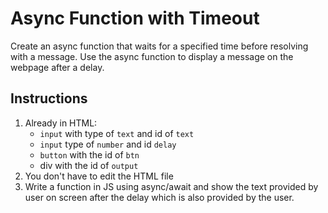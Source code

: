 # Async Function with Timeout

Create an async function that waits for a specified time before resolving with a message. Use the async function to display a message on the webpage after a delay.

## Instructions

1. Already in HTML:
   - `input` with type of `text` and id of `text`
   - `input` type of `number` and id `delay`
   - `button` with the id of `btn`
   - div with the id of `output`
2. You don't have to edit the HTML file
3. Write a function in JS using async/await and show the text provided by user on screen after the delay which is also provided by the user.
